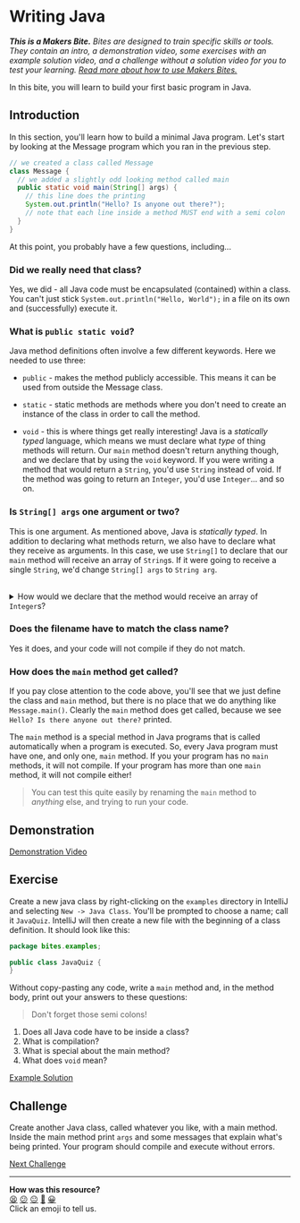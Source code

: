 # Writing Java

_**This is a Makers Bite.** Bites are designed to train specific skills or
tools. They contain an intro, a demonstration video, some exercises with an
example solution video, and a challenge without a solution video for you to test
your learning. [Read more about how to use Makers
Bites.](https://github.com/makersacademy/course/blob/main/labels/bites.md)_

In this bite, you will learn to build your first basic program in Java.

## Introduction

In this section, you'll learn how to build a minimal Java program. Let's start 
by looking at the Message program which you ran in the previous step.

```java
// we created a class called Message
class Message {
  // we added a slightly odd looking method called main
  public static void main(String[] args) {
    // this line does the printing
    System.out.println("Hello? Is anyone out there?");
    // note that each line inside a method MUST end with a semi colon
  }
}
```

At this point, you probably have a few questions, including...

### Did we really need that class?

Yes, we did - all Java code must be encapsulated (contained) within a class. 
You can't just stick `System.out.println("Hello, World");` in a file on its own 
and (successfully) execute it.

### What is `public static void`?

Java method definitions often involve a few different keywords. Here we needed to use three:

* `public` - makes the method publicly accessible. This means it can be used 
from outside the Message class.

* `static` - static methods are methods where you don't need to create an 
instance of the class in order to call the method.

* `void` - this is where things get really interesting! Java is a _statically 
typed_ language, which means we must declare what _type_ of thing methods will 
return. Our `main` method doesn't return anything though, and we declare that 
by using the `void` keyword. If you were writing a method that would return a 
`String`, you'd use `String` instead of void. If the method was going to return 
an `Integer`, you'd use `Integer`... and so on.

### Is `String[] args` one argument or two?

This is one argument. As mentioned above, Java is _statically typed_. In 
addition to declaring what methods return, we also have to declare what they 
receive as arguments. In this case, we use `String[]` to declare that our `main` 
method will receive an array of `String`s. If it were going to receive a 
single `String`, we'd change `String[] args` to `String arg`.

<br>
<details>
<summary>How would we declare that the method would receive an array of 
<code>Integer</code>s?</summary>
We'd use <code>Integer[] args</code>.
</details>

### Does the filename have to match the class name?

Yes it does, and your code will not compile if they do not match.

### How does the `main` method get called?

If you pay close attention to the code above, you'll see that we just define 
the class and `main` method, but there is no place that we do anything like 
`Message.main()`. Clearly the `main` method does get called, because we see 
`Hello? Is there anyone out there?` printed.

The `main` method is a special method in Java programs that is called 
automatically when a program is executed. So, every Java program must have one, 
and only one, `main` method. If you your program has no `main` methods, it will 
not compile. If your program has more than one `main` method, it will not 
compile either!

> You can test this quite easily by renaming the `main` method to _anything_ 
else, and trying to run your code.

## Demonstration

[Demonstration Video](https://youtu.be/4BWGqo2Euik)

## Exercise

Create a new java class by right-clicking on the `examples` directory in 
IntelliJ and selecting `New -> Java Class`. You'll be prompted to choose a 
name; call it `JavaQuiz`. IntelliJ will then create a new file with the 
beginning of a class definition. It should look like this:

```java
package bites.examples;

public class JavaQuiz {
}
```

Without copy-pasting any code, write a `main` method and, in the method body, 
print out your answers to these questions:

> Don't forget those semi colons!

1. Does all Java code have to be inside a class?
2. What is compilation?
3. What is special about the main method?
4. What does `void` mean?

[Example Solution](https://youtu.be/dq6sz1Ho9wY)

## Challenge

Create another Java class, called whatever you like, with a main method. 
Inside the main method print `args` and some messages that explain what's being 
printed. Your program should compile and execute without errors.

[Next Challenge](03_static_methods_bite.md)

<!-- BEGIN GENERATED SECTION DO NOT EDIT -->

---

**How was this resource?**  
[😫](https://airtable.com/shrUJ3t7KLMqVRFKR?prefill_Repository=makersacademy%2Fjava-fundamentals-with-intellij&prefill_File=bites%2F02_writing_java_bite.md&prefill_Sentiment=😫) [😕](https://airtable.com/shrUJ3t7KLMqVRFKR?prefill_Repository=makersacademy%2Fjava-fundamentals-with-intellij&prefill_File=bites%2F02_writing_java_bite.md&prefill_Sentiment=😕) [😐](https://airtable.com/shrUJ3t7KLMqVRFKR?prefill_Repository=makersacademy%2Fjava-fundamentals-with-intellij&prefill_File=bites%2F02_writing_java_bite.md&prefill_Sentiment=😐) [🙂](https://airtable.com/shrUJ3t7KLMqVRFKR?prefill_Repository=makersacademy%2Fjava-fundamentals-with-intellij&prefill_File=bites%2F02_writing_java_bite.md&prefill_Sentiment=🙂) [😀](https://airtable.com/shrUJ3t7KLMqVRFKR?prefill_Repository=makersacademy%2Fjava-fundamentals-with-intellij&prefill_File=bites%2F02_writing_java_bite.md&prefill_Sentiment=😀)  
Click an emoji to tell us.

<!-- END GENERATED SECTION DO NOT EDIT -->
